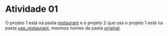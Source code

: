 # Atividade 01
O projeto 1 está na pasta [restaurant](https://github.com/augustces/reuso-de-software/tree/main/atividade_01/restaurant) e o projeto 2 que usa o projeto 1 está na pasta [use_restaurant](https://github.com/augustces/reuso-de-software/tree/main/atividade_01/use_restaurant), mesmos nomes da pasta [original](https://github.com/jeffersoncarvalho/ufc_2024_2/tree/main/RS/projetos/aula/03_restaurant).